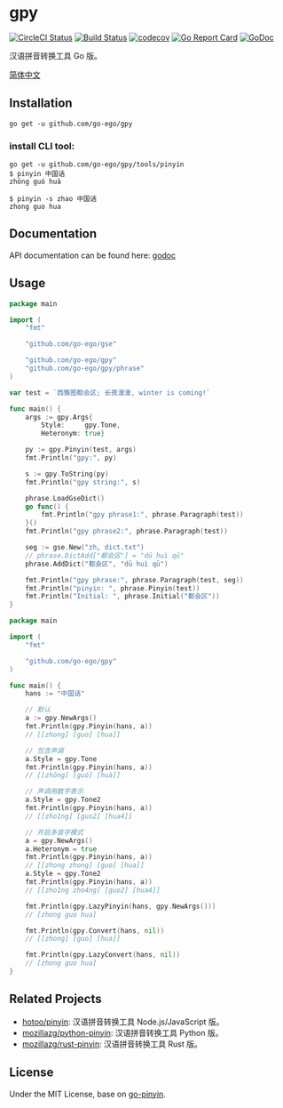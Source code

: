 # gpy

[![CircleCI Status](https://circleci.com/gh/go-ego/gpy.svg?style=shield)](https://circleci.com/gh/go-ego/gpy)
[![Build Status](https://travis-ci.org/go-ego/gpy.svg?branch=master)](https://travis-ci.org/go-ego/gpy)<!-- [![Coverage Status](https://coveralls.io/repos/github.com/go-ego/gpy/badge.svg?branch=master)](https://coveralls.io/r/github.com/go-ego/gpy?branch=master) -->
[![codecov](https://codecov.io/gh/go-ego/gpy/branch/master/graph/badge.svg)](https://codecov.io/gh/go-ego/gpy)
[![Go Report Card](https://goreportcard.com/badge/github.com/go-ego/gpy)](https://goreportcard.com/report/github.com/go-ego/gpy)
[![GoDoc](https://godoc.org/github.com/go-ego/gpy?status.svg)](https://godoc.org/github.com/go-ego/gpy)

汉语拼音转换工具 Go 版。

[简体中文](https://github.com/go-ego/gpy/blob/master/README_zh.md)


## Installation

```
go get -u github.com/go-ego/gpy
```

### install CLI tool:

```
go get -u github.com/go-ego/gpy/tools/pinyin
$ pinyin 中国话
zhōng guó huà 

$ pinyin -s zhao 中国话
zhong guo hua
```


## Documentation

API documentation can be found here:
[godoc](https://godoc.org/github.com/go-ego/gpy)


## Usage
```go
package main

import (
	"fmt"

	"github.com/go-ego/gse"

	"github.com/go-ego/gpy"
	"github.com/go-ego/gpy/phrase"
)

var test = `西雅图都会区; 长夜漫漫, winter is coming!`

func main() {
	args := gpy.Args{
		Style:     gpy.Tone,
		Heteronym: true}

	py := gpy.Pinyin(test, args)
	fmt.Println("gpy:", py)

	s := gpy.ToString(py)
	fmt.Println("gpy string:", s)

	phrase.LoadGseDict()
	go func() {
		fmt.Println("gpy phrase1:", phrase.Paragraph(test))
	}()
	fmt.Println("gpy phrase2:", phrase.Paragraph(test))

	seg := gse.New("zh, dict.txt")
	// phrase.DictAdd["都会区"] = "dū huì qū"
	phrase.AddDict("都会区", "dū huì qū")

	fmt.Println("gpy phrase:", phrase.Paragraph(test, seg))
	fmt.Println("pinyin: ", phrase.Pinyin(test))
	fmt.Println("Initial: ", phrase.Initial("都会区"))
}
```

```go
package main

import (
	"fmt"

	"github.com/go-ego/gpy"
)

func main() {
	hans := "中国话"

	// 默认
	a := gpy.NewArgs()
	fmt.Println(gpy.Pinyin(hans, a))
	// [[zhong] [guo] [hua]]

	// 包含声调
	a.Style = gpy.Tone
	fmt.Println(gpy.Pinyin(hans, a))
	// [[zhōng] [guó] [huà]]

	// 声调用数字表示
	a.Style = gpy.Tone2
	fmt.Println(gpy.Pinyin(hans, a))
	// [[zho1ng] [guo2] [hua4]]

	// 开启多音字模式
	a = gpy.NewArgs()
	a.Heteronym = true
	fmt.Println(gpy.Pinyin(hans, a))
	// [[zhong zhong] [guo] [hua]]
	a.Style = gpy.Tone2
	fmt.Println(gpy.Pinyin(hans, a))
	// [[zho1ng zho4ng] [guo2] [hua4]]

	fmt.Println(gpy.LazyPinyin(hans, gpy.NewArgs()))
	// [zhong guo hua]

	fmt.Println(gpy.Convert(hans, nil))
	// [[zhong] [guo] [hua]]

	fmt.Println(gpy.LazyConvert(hans, nil))
	// [zhong guo hua]
}
```


## Related Projects

* [hotoo/pinyin](https://github.com/hotoo/pinyin): 汉语拼音转换工具 Node.js/JavaScript 版。
* [mozillazg/python-pinyin](https://github.com/mozillazg/python-pinyin): 汉语拼音转换工具 Python 版。
* [mozillazg/rust-pinyin](https://github.com/mozillazg/rust-pinyin): 汉语拼音转换工具 Rust 版。


## License

Under the MIT License, base on [go-pinyin](https://github.com/mozillazg/go-pinyin).
